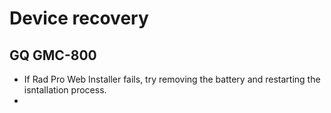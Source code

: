 # Device recovery

## GQ GMC-800

* If Rad Pro Web Installer fails, try removing the battery and restarting the isntallation process.
* 